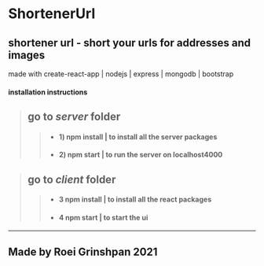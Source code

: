 

# ShortenerUrl 

## shortener url - short your urls for addresses and images

made with create-react-app | nodejs | express | mongodb | bootstrap

#### installation instructions

> ## go to *server* folder 
>> * #### 1) npm install | to install all the server packages
>> * #### 2) npm start | to run the server on localhost4000

> ## go to *client* folder 
>> * #### 3 npm install | to install all the react packages
>> * #### 4 npm start | to start the ui

----

## Made by Roei Grinshpan 2021








